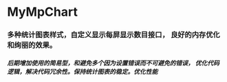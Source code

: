 # MyMpChart


<h3>
    多种统计图表样式，自定义显示每屏显示数目接口，
    良好的内存优化和绚丽的效果。
</h3>

<h5>
  后期增加使用的简易型，和避免多个因为设置错误而不可避免的错误，
  优化代码逻辑，解决代码冗余性。保持统计图表的稳定。优化性能
</h5>
